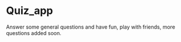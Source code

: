 # Quiz_app

Answer some general questions and have fun, play with friends, more questions added soon.